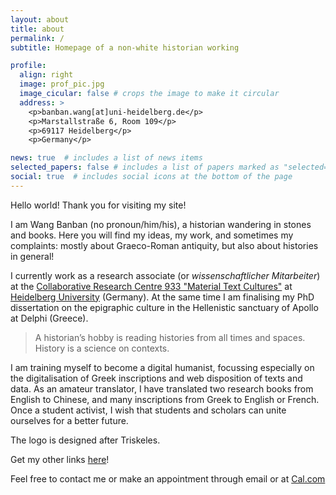 ```yaml
---
layout: about
title: about
permalink: /
subtitle: Homepage of a non-white historian working 

profile:
  align: right
  image: prof_pic.jpg
  image_cicular: false # crops the image to make it circular
  address: >
    <p>banban.wang[at]uni-heidelberg.de</p>
    <p>Marstallstraße 6, Room 109</p>
    <p>69117 Heidelberg</p>
    <p>Germany</p>

news: true  # includes a list of news items
selected_papers: false # includes a list of papers marked as "selected={true}"
social: true  # includes social icons at the bottom of the page
---
```


Hello world! Thank you for visiting my site!

I am Wang Banban (no pronoun/him/his), a historian wandering in stones and books. Here you will find my ideas, my work, and sometimes my complaints: mostly about Graeco-Roman antiquity, but also about histories in general!

I currently work as a research associate (or *wissenschaftlicher Mitarbeiter*) at the [Collaborative Research Centre 933 "Material Text Cultures"](https://www.materiale-textkulturen.org) at <a href='https://www.materiale-textkulturen.de/person.php?n=306'>Heidelberg University</a> (Germany). At the same time I am finalising my PhD dissertation on the epigraphic culture in the Hellenistic sanctuary of Apollo at Delphi (Greece).

> A historian’s hobby is reading histories from all times and spaces.
> History is a science on contexts.

I am training myself to become a digital humanist, focussing especially on the digitalisation of Greek inscriptions and web disposition of texts and data. As an amateur translator, I have translated two research books from English to Chinese, and many inscriptions from Greek to English or French. Once a student activist, I wish that students and scholars can unite ourselves for a better future.

The logo is designed after Triskeles.

Get my other links [here](https://linkfro.de/Nanimonai404)!

Feel free to contact me or make an appointment through email or at [Cal.com](https://cal.com/nanimonai404)